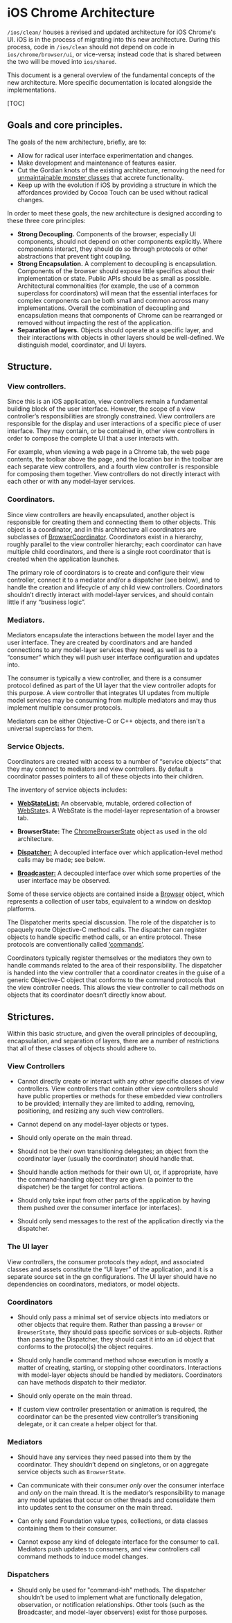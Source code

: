 # iOS Chrome Architecture

`/ios/clean/` houses a revised and updated architecture for iOS Chrome's UI. iOS
is in the process of migrating into this new architecture. During this process,
code in `/ios/clean` should not depend on code in `ios/chrome/browser/ui`, or
vice-versa; instead code that is shared between the two will be moved into
`ios/shared`.

This document is a general overview of the fundamental concepts of the new
architecture. More specific documentation is located alongside the
implementations.

[TOC]

## Goals and core principles.

The goals of the new architecture, briefly, are to:

* Allow for radical user interface experimentation and changes.
* Make development and maintenance of features easier.
* Cut the Gordian knots of the existing architecture, removing the need for
  [unmaintainable monster classes](/ios/chrome/browser/ui/BrowserViewController.mm)
  that accrete functionality.
* Keep up with the evolution if iOS by providing a structure in which the
  affordances provided by Cocoa Touch can be used without radical changes.

In order to meet these goals, the new architecture is designed according to
these three core principles:

* **Strong Decoupling.** Components of the browser, especially UI components,
  should not depend on other components explicitly. Where components interact,
  they should do so through protocols or other abstractions that prevent
  tight coupling.
* **Strong Encapsulation.** A complement to decoupling is encapsulation.
  Components of the browser should expose little specifics about their
  implementation or state. Public APIs should be as small as possible.
  Architectural commonalities (for example, the use of a common superclass for
  coordinators) will mean that the essential interfaces for complex components
  can be both small and common across many implementations. Overall the
  combination of decoupling and encapsulation means that components of
  Chrome can be rearranged or removed without impacting the rest of the
  application.
* **Separation of layers.** Objects should operate at a specific layer, and
  their interactions with objects in other layers should be well-defined. We
  distinguish model, coordinator, and UI layers.

## Structure.

### View controllers.

Since this is an iOS application, view controllers remain a fundamental building
block of the user interface. However, the scope of a view controller’s
responsibilities are strongly constrained. View controllers are responsible for
the display and user interactions of a specific piece of user interface. They
may contain, or be contained in, other view controllers in order to compose the
complete UI that a user interacts with.

For example, when viewing a web page in a Chrome tab, the web page contents, the
toolbar above the page, and the location bar in the toolbar are each separate
view controllers, and a fourth view controller is responsible for composing them
together. View controllers do not directly interact with each other or with any
model-layer services.

### Coordinators.

Since view controllers are heavily encapsulated, another object is responsible
for creating them and connecting them to other objects. This object is a
coordinator, and in this architecture all coordinators are subclasses of
[BrowserCoordinator](/ios/shared/chrome/browser/ui/coordinators/). Coordinators
exist in a hierarchy, roughly parallel to the view controller hierarchy; each
coordinator can have multiple child coordinators, and there is a single root
coordinator that is created when the application launches.

The primary role of coordinators is to create and configure their view
controller, connect it to a mediator and/or a dispatcher (see below), and to
handle the creation and lifecycle of any child view controllers. Coordinators
shouldn’t directly interact with model-layer services, and should contain
little if any “business logic”.

### Mediators.

Mediators encapsulate the interactions between the model layer and the user
interface. They are created by coordinators and are handed connections to any
model-layer services they need, as well as to a “consumer” which they will
push user interface configuration and updates into.

The consumer is typically a view controller, and there is a consumer protocol
defined as part of the UI layer that the view controller adopts for this
purpose. A view controller that integrates UI updates from multiple model
services may be consuming from multiple mediators and may thus implement
multiple consumer protocols.

Mediators can be either Objective-C or C++ objects, and there isn't a universal
superclass for them.

### Service Objects.

Coordinators are created with access to a number of “service objects” that they
may connect to mediators and view controllers. By default a coordinator passes
pointers to all of these objects into their children.

The inventory of service objects includes:

* **[WebStateList:](/ios/chrome/browser/web_state_list/)** An observable,
  mutable, ordered collection of [WebState](/ios/public/web_state/)s. A WebState
  is the model-layer representation of a browser tab.
  
* **BrowserState:** The [ChromeBrowserState](/ios/chrome/browser/chrome_browser/state/)
  object as used in the old architecture.
  
* **[Dispatcher:](/ios/chrome/browser/ui/commands/)** A decoupled
  interface over which application-level method calls may be made; see below.
  
* **[Broadcaster:](/ios/shared/chrome/browser/ui/broadcaster)** A decoupled
  interface over which some properties of the user interface may be observed.

Some of these service objects are contained inside a [Browser](/ios/shared/chrome/browser/ui/browser_list)
object, which represents a collection of user tabs, equivalent to a window on
desktop platforms.

The Dispatcher merits special discussion. The role of the dispatcher is to
opaquely route Objective-C method calls. The dispatcher can register objects to
handle specific method calls, or an entire protocol. These protocols are
conventionally called [‘commands’](/ios/clean/chrome/browser/ui/commands/).

Coordinators typically register themselves or the mediators they own to handle
commands related to the area of their responsibility. The dispatcher is handed
into the view controller that a coordinator creates in the guise of a generic
Objective-C object that conforms to the command protocols that the view
controller needs. This allows the view controller to call methods on objects
that its coordinator doesn’t directly know about.

## Strictures.

Within this basic structure, and given the overall principles of decoupling,
encapsulation, and separation of layers, there are a number of restrictions that
all of these classes of objects should adhere to.

### View Controllers

* Cannot directly create or interact with any other specific classes of view
  controllers. View controllers that contain other view controllers should have
  public properties or methods for these embedded view controllers to be
  provided; internally they are limited to adding, removing, positioning, and
  resizing any such view controllers.

* Cannot depend on any model-layer objects or types.

* Should only operate on the main thread.

* Should not be their own transitioning delegates; an object from the
  coordinator layer (usually the coordinator) should handle that.

* Should handle action methods for their own UI, or, if appropriate, have the
  command-handling object they are given (a pointer to the dispatcher) be the
  target for control actions.
 
* Should only take input from other parts of the application by having them
  pushed over the consumer interface (or interfaces).

* Should only send messages to the rest of the application directly via the
  dispatcher.

### The UI layer

View controllers, the consumer protocols they adopt, and associated classes and
assets constitute the “UI layer” of the application, and it is a separate source
set in the gn configurations. The UI layer should have no dependencies on
coordinators, mediators, or model objects.

### Coordinators

* Should only pass a minimal set of service objects into mediators or other
  objects that require them. Rather than passing a `Browser` or `BrowserState`,
  they should pass specific services or sub-objects. Rather than passing the
  Dispatcher, they should cast it into an `i`d object that conforms to the
  protocol(s) the object requires.
 
* Should only handle command method whose execution is mostly a matter of
  creating, starting, or stopping other coordinators. Interactions with
  model-layer objects should be handled by mediators. Coordinators can have
  methods dispatch to their mediator.

* Should only operate on the main thread.

* If custom view controller presentation or animation is required, the
  coordinator can be the presented view controller’s transitioning delegate, or
  it can create a helper object for that.

### Mediators

* Should have any services they need passed into them by the coordinator. They
  shouldn’t depend on singletons, or on aggregate service objects such as
  `BrowserState`.

* Can communicate with their consumer _only_ over the consumer interface and
  _only_ on the main thread. It is the mediator’s responsibility to manage any
  model updates that occur on other threads and consolidate them into updates
  sent to the consumer on the main thread.

* Can only send Foundation value types, collections, or data classes containing
  them to their consumer.
 
* Cannot expose any kind of delegate interface for the consumer to call.
  Mediators push updates to consumers, and view controllers call command methods
  to induce model changes.
  
### Dispatchers

* Should only be used for "command-ish" methods. The dispatcher shouldn’t be
  used to implement what are functionally delegation, observation, or
  notification relationships. Other tools (such as the Broadcaster, and
  model-layer observers) exist for those purposes.


